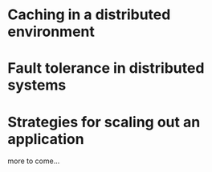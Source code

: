 # Caching in a distributed environment

# Fault tolerance in distributed systems

# Strategies for scaling out an application

more to come...